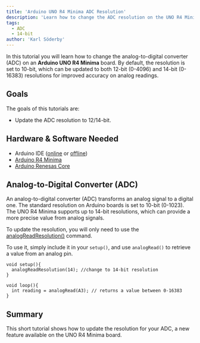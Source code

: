 ```yaml
---
title: 'Arduino UNO R4 Minima ADC Resolution'
description: 'Learn how to change the ADC resolution on the UNO R4 Minima.'
tags:
  - ADC
  - 14-bit
author: 'Karl Söderby'
---
```


In this tutorial you will learn how to change the analog-to-digital converter (ADC) on an **Arduino UNO R4 Minima** board. By default, the resolution is set to 10-bit, which can be updated to both 12-bit (0-4096) and 14-bit (0-16383) resolutions for improved accuracy on analog readings.

## Goals

The goals of this tutorials are:

- Update the ADC resolution to 12/14-bit.

## Hardware & Software Needed

- Arduino IDE ([online](https://create.arduino.cc/) or [offline](https://www.arduino.cc/en/main/software))
- [Arduino R4 Minima](https://store.arduino.cc/uno-r4-minima)
- [Arduino Renesas Core](https://github.com/arduino/ArduinoCore-renesas)

## Analog-to-Digital Converter (ADC) 

An analog-to-digital converter (ADC) transforms an analog signal to a digital one. The standard resolution on Arduino boards is set to 10-bit (0-1023). The UNO R4 Minima supports up to 14-bit resolutions, which can provide a more precise value from analog signals.

To update the resolution, you will only need to use the [analogReadResolution()](https://reference.arduino.cc/reference/en/language/functions/zero-due-mkr-family/analogreadresolution/) command.

To use it, simply include it in your `setup()`, and use `analogRead()` to retrieve a value from an analog pin.

```arduino
void setup(){
  analogReadResolution(14); //change to 14-bit resolution
}

void loop(){
  int reading = analogRead(A3); // returns a value between 0-16383
}
```

## Summary

This short tutorial shows how to update the resolution for your ADC, a new feature available on the UNO R4 Minima board.